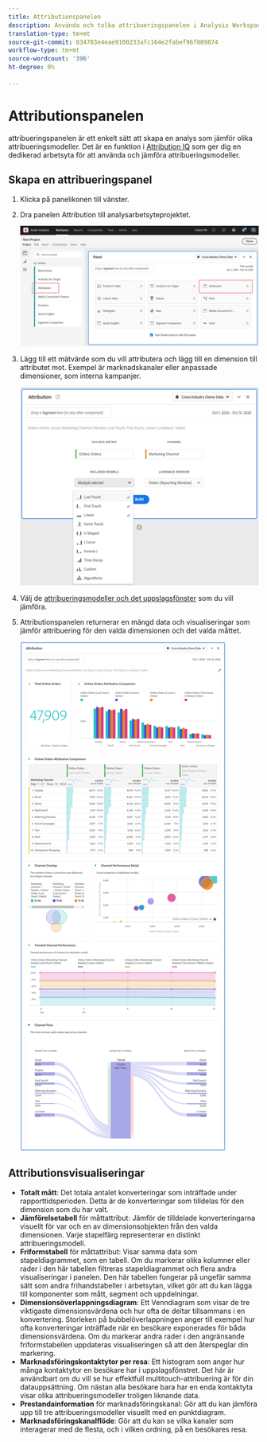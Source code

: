 ```yaml
---
title: Attributionspanelen
description: Använda och tolka attribueringspanelen i Analysis Workspace.
translation-type: tm+mt
source-git-commit: 834783e4eae9100233afc164e2fabef96f089874
workflow-type: tm+mt
source-wordcount: '396'
ht-degree: 0%

---
```



# Attributionspanelen

attribueringspanelen är ett enkelt sätt att skapa en analys som jämför olika attribueringsmodeller. Det är en funktion i [Attribution IQ](../attribution/overview.md) som ger dig en dedikerad arbetsyta för att använda och jämföra attribueringsmodeller.

## Skapa en attribueringspanel

1. Klicka på panelikonen till vänster.
1. Dra panelen Attribution till analysarbetsyteprojektet.

   ![Ny attribueringspanel](assets/Attribution_Panel_1.png)

1. Lägg till ett mätvärde som du vill attributera och lägg till en dimension till attributet mot. Exempel är marknadskanaler eller anpassade dimensioner, som interna kampanjer.

   ![Välj dimension och mått](assets/attribution_panel2.png)

1. Välj de [attribueringsmodeller och det uppslagsfönster](../attribution/models.md) som du vill jämföra.

1. Attributionspanelen returnerar en mängd data och visualiseringar som jämför attribuering för den valda dimensionen och det valda måttet.

   ![Attributionsvisualiseringar](assets/attr_panel_vizs.png)

## Attributionsvisualiseringar

* **Totalt mått**: Det totala antalet konverteringar som inträffade under rapporttidsperioden. Detta är de konverteringar som tilldelas för den dimension som du har valt.
* **Jämförelsetabell** för måttattribut: Jämför de tilldelade konverteringarna visuellt för var och en av dimensionsobjekten från den valda dimensionen. Varje stapelfärg representerar en distinkt attribueringsmodell.
* **Friformstabell** för måttattribut: Visar samma data som stapeldiagrammet, som en tabell. Om du markerar olika kolumner eller rader i den här tabellen filtreras stapeldiagrammet och flera andra visualiseringar i panelen. Den här tabellen fungerar på ungefär samma sätt som andra frihandstabeller i arbetsytan, vilket gör att du kan lägga till komponenter som mått, segment och uppdelningar.
* **Dimensionsöverlappningsdiagram**: Ett Venndiagram som visar de tre viktigaste dimensionsvärdena och hur ofta de deltar tillsammans i en konvertering. Storleken på bubbelöverlappningen anger till exempel hur ofta konverteringar inträffade när en besökare exponerades för båda dimensionsvärdena. Om du markerar andra rader i den angränsande friformstabellen uppdateras visualiseringen så att den återspeglar din markering.
* **Marknadsföringskontaktytor per resa**: Ett histogram som anger hur många kontaktytor en besökare har i uppslagsfönstret. Det här är användbart om du vill se hur effektfull multitouch-attribuering är för din datauppsättning. Om nästan alla besökare bara har en enda kontaktyta visar olika attribueringsmodeller troligen liknande data.
* **Prestandainformation** för marknadsföringskanal: Gör att du kan jämföra upp till tre attribueringsmodeller visuellt med en punktdiagram.
* **Marknadsföringskanalflöde**: Gör att du kan se vilka kanaler som interagerar med de flesta, och i vilken ordning, på en besökares resa.
